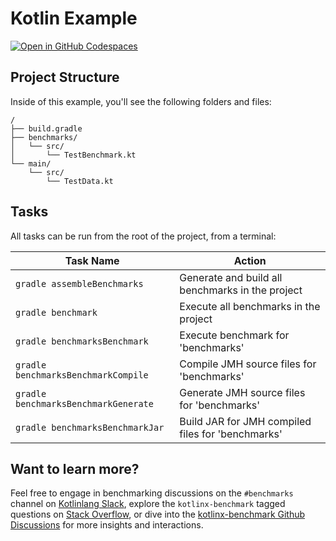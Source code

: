 # Kotlin Example

[![Open in GitHub Codespaces](https://github.com/codespaces/badge.svg)](https://codespaces.new/Kotlin/kotlinx-benchmark)

## Project Structure

Inside of this example, you'll see the following folders and files:

```
/
├── build.gradle
├── benchmarks/
│   └── src/
│       └── TestBenchmark.kt
└── main/
    └── src/
        └── TestData.kt
```

## Tasks

All tasks can be run from the root of the project, from a terminal:

| Task Name | Action |
| --- | --- |
| `gradle assembleBenchmarks` | Generate and build all benchmarks in the project |
| `gradle benchmark` | Execute all benchmarks in the project |
| `gradle benchmarksBenchmark` | Execute benchmark for 'benchmarks' |
| `gradle benchmarksBenchmarkCompile` | Compile JMH source files for 'benchmarks' |
| `gradle benchmarksBenchmarkGenerate` | Generate JMH source files for 'benchmarks' |
| `gradle benchmarksBenchmarkJar` | Build JAR for JMH compiled files for 'benchmarks' |

## Want to learn more?

Feel free to engage in benchmarking discussions on the `#benchmarks` channel on [Kotlinlang Slack](https://kotlinlang.org/community/slack), explore the `kotlinx-benchmark` tagged questions on [Stack Overflow](https://stackoverflow.com/questions/tagged/kotlinx-benchmark), or dive into the [kotlinx-benchmark Github Discussions](https://github.com/Kotlin/kotlinx-benchmark/discussions) for more insights and interactions.
